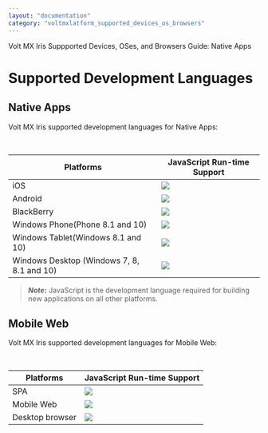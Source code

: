```yaml
---
layout: "documentation"
category: "voltmxlatform_supported_devices_os_browsers"
---
```

                             

Volt MX  Iris Suppported Devices, OSes, and Browsers Guide: Native Apps

Supported Development Languages
===============================

Native Apps
-----------

Volt MX Iris supported development languages for Native Apps:

 

| Platforms | JavaScript Run-time Support |
| --- | --- |
| iOS | ![](Resources/Images/yes.png) |
| Android | ![](Resources/Images/yes.png) |
| BlackBerry | ![](Resources/Images/yes.png) |
| Windows Phone(Phone 8.1 and 10) | ![](Resources/Images/yes.png) |
| Windows Tablet(Windows 8.1 and 10) | ![](Resources/Images/yes.png) |
| Windows Desktop (Windows 7, 8, 8.1 and 10) | ![](Resources/Images/yes.png) |

> **_Note:_** JavaScript is the development language required for building new applications on all other platforms.

Mobile Web
----------

Volt MX Iris supported development languages for Mobile Web:

 

| Platforms | JavaScript Run-time Support |
| --- | --- |
| SPA | ![](Resources/Images/yes.png) |
| Mobile Web | ![](Resources/Images/no.png) |
| Desktop browser | ![](Resources/Images/yes.png) |
